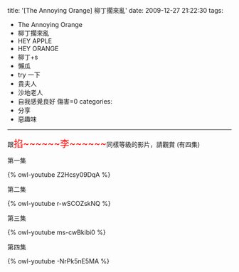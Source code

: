 title: '[The Annoying Orange] 柳丁擱來亂'
date: 2009-12-27 21:22:30
tags:
- The Annoying Orange
- 柳丁擱來亂
- HEY APPLE
- HEY ORANGE
- 柳丁+s
- 懶瓜
- try 一下
- 貴夫人
- 沙地老人
- 自我感覺良好 傷害=0
categories:
- 分享
- 惡趣味
---

跟<span style="font-size: 150%; color: red;">掐\~\~\~\~\~\~李\~\~\~\~\~\~</span>同樣等級的影片，請觀賞 (有四集)

第一集

{% owl-youtube Z2Hcsy09DqA %}

<!-- more -->

第二集

{% owl-youtube r-wSCOZskNQ %}

第三集

{% owl-youtube ms-cwBkibi0 %}

第四集

{% owl-youtube -NrPk5nE5MA %}